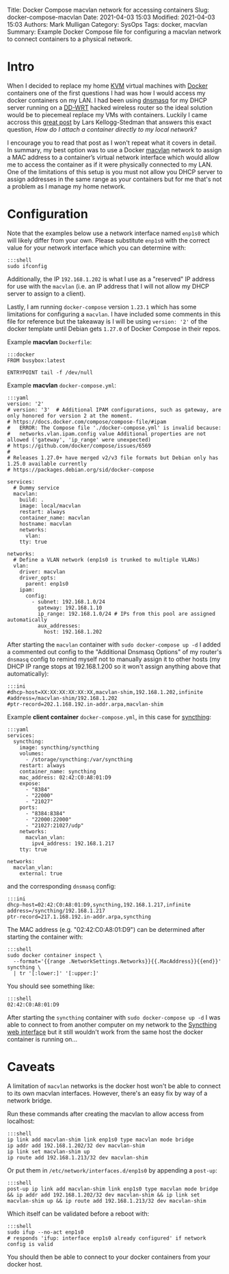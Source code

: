 Title: Docker Compose macvlan network for accessing containers
Slug: docker-compose-macvlan
Date: 2021-04-03 15:03
Modified: 2021-04-03 15:03
Authors: Mark Mulligan
Category: SysOps
Tags: docker, macvlan
Summary: Example Docker Compose file for configuring a macvlan network to connect containers to a physical network.


# Intro

When I decided to replace my home [KVM](https://www.linux-kvm.org) virtual machines with [Docker](https://www.docker.com) containers one of the first questions I had was how I would access my docker containers on my LAN.  I had been using [dnsmasq](https://thekelleys.org.uk/dnsmasq/doc.html) for my DHCP server running on a [DD-WRT](https://dd-wrt.com) hacked wireless router so the ideal solution would be to piecemeal replace my VMs with containers.  Luckily I came accross this [great post](https://blog.oddbit.com/post/2018-03-12-using-docker-macvlan-networks) by Lars Kellogg-Stedman that answers this exact question, *How do I attach a container directly to my local network?*

I encourage you to read that post as I won't repeat what it covers in detail.  In summary, my best option was to use a Docker [macvlan](https://docs.docker.com/network/macvlan) network to assign a MAC address to a container’s virtual network interface which would allow me to access the container as if it were physically connected to my LAN.  One of the limitations of this setup is you must not allow you DHCP server to assign addresses in the same range as your containers but for me that's not a problem as I manage my home network.

# Configuration

Note that the examples below use a network interface named `enp1s0` which will likely differ from your own.  Please substitute `enp1s0` with the correct value for your network interface which you can determine with:

    :::shell
    sudo ifconfig

Additionally, the IP `192.168.1.202` is what I use as a "reserved" IP address for use with the `macvlan` (i.e. an IP address that I will not allow my DHCP server to assign to a client).

Lastly, I am running `docker-compose` version `1.23.1` which has some limitations for configuring a `macvlan`.  I have included some comments in this file for reference but the takeaway is I will be using `version: '2'` of the docker template until Debian gets `1.27.0` of Docker Compose in their repos.

Example **macvlan** `Dockerfile`:

    :::docker
    FROM busybox:latest

    ENTRYPOINT tail -f /dev/null

Example **macvlan** `docker-compose.yml`:

    :::yaml
    version: '2'
    # version: '3'  # Additional IPAM configurations, such as gateway, are only honored for version 2 at the moment.
    # https://docs.docker.com/compose/compose-file/#ipam
    #   ERROR: The Compose file './docker-compose.yml' is invalid because:
    #   networks.vlan.ipam.config value Additional properties are not allowed ('gateway', 'ip_range' were unexpected)
    # https://github.com/docker/compose/issues/6569
    # 
    # Releases 1.27.0+ have merged v2/v3 file formats but Debian only has 1.25.0 available currently
    # https://packages.debian.org/sid/docker-compose

    services:
      # Dummy service
      macvlan:
        build: .
        image: local/macvlan
        restart: always
        container_name: macvlan
        hostname: macvlan
        networks:
          vlan:
        tty: true

    networks:
      # Define a VLAN network (enp1s0 is trunked to multiple VLANs)
      vlan:
        driver: macvlan
        driver_opts:
          parent: enp1s0
        ipam:
          config:
            - subnet: 192.168.1.0/24
              gateway: 192.168.1.10
              ip_range: 192.168.1.0/24 # IPs from this pool are assigned automatically
              aux_addresses:
                host: 192.168.1.202

After starting the `macvlan` container with `sudo docker-compose up -d` I added a commented out config to the "Additional Dnsmasq Options" of my router's `dnsmasq` config to remind myself not to manually assign it to other hosts (my DHCP IP range stops at 192.168.1.200 so it won't assign anything above that automatically):

    :::ini
    #dhcp-host=XX:XX:XX:XX:XX:XX,macvlan-shim,192.168.1.202,infinite
    #address=/macvlan-shim/192.168.1.202
    #ptr-record=202.1.168.192.in-addr.arpa,macvlan-shim


Example **client container** `docker-compose.yml`, in this case for [syncthing](https://syncthing.net):

    :::yaml
    services:
      syncthing:
        image: syncthing/syncthing
        volumes:
          - /storage/syncthing:/var/syncthing
        restart: always
        container_name: syncthing
        mac_address: 02:42:C0:A8:01:D9
        expose:
          - "8384"
          - "22000"
          - "21027"
        ports:
          - "8384:8384"
          - "22000:22000"
          - "21027:21027/udp"
        networks:
          macvlan_vlan:
            ipv4_address: 192.168.1.217
        tty: true

    networks:
      macvlan_vlan:
        external: true

and the corresponding `dnsmasq` config:

    :::ini
    dhcp-host=02:42:C0:A8:01:D9,syncthing,192.168.1.217,infinite
    address=/syncthing/192.168.1.217
    ptr-record=217.1.168.192.in-addr.arpa,syncthing

The MAC address (e.g. "02:42:C0:A8:01:D9") can be determined after starting the container with:

    :::shell
    sudo docker container inspect \
      --format='{{range .NetworkSettings.Networks}}{{.MacAddress}}{{end}}' syncthing \
      | tr '[:lower:]' '[:upper:]'

You should see something like:

    :::shell
    02:42:C0:A8:01:D9

After starting the `syncthing` container with `sudo docker-compose up -d` I was able to connect to from another computer on my network to the [Syncthing web interface](https://syncthing:8384) but it still wouldn't work from the same host the docker container is running on...

# Caveats

A limitation of `macvlan` networks is the docker host won't be able to connect to its own macvlan interfaces.  However, there's an easy fix by way of a network bridge.

Run these commands after creating the macvlan to allow access from localhost:

    :::shell
    ip link add macvlan-shim link enp1s0 type macvlan mode bridge
    ip addr add 192.168.1.202/32 dev macvlan-shim
    ip link set macvlan-shim up
    ip route add 192.168.1.213/32 dev macvlan-shim

Or put them in `/etc/network/interfaces.d/enp1s0` by appending a `post-up`:

    :::shell
    post-up ip link add macvlan-shim link enp1s0 type macvlan mode bridge && ip addr add 192.168.1.202/32 dev macvlan-shim && ip link set macvlan-shim up && ip route add 192.168.1.213/32 dev macvlan-shim

Which itself can be validated before a reboot with:

    :::shell
    sudo ifup --no-act enp1s0
    # responds 'ifup: interface enp1s0 already configured' if network config is valid

You should then be able to connect to your docker containers from your docker host.
